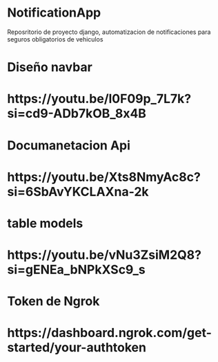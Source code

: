 # NotificationApp
Reposritorio de proyecto django, automatizacion de notificaciones para seguros obligatorios de vehiculos 


<h1>Diseño navbar<h1/>
https://youtu.be/l0F09p_7L7k?si=cd9-ADb7kOB_8x4B


<h1>Documanetacion Api<h1/>
https://youtu.be/Xts8NmyAc8c?si=6SbAvYKCLAXna-2k

<h1>table models<h1/>
https://youtu.be/vNu3ZsiM2Q8?si=gENEa_bNPkXSc9_s

<h1>Token de Ngrok<h1/>
https://dashboard.ngrok.com/get-started/your-authtoken

